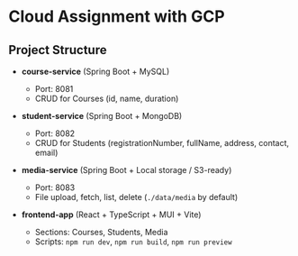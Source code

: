 # Cloud Assignment with GCP

## Project Structure

- **course-service** (Spring Boot + MySQL)
  - Port: 8081
  - CRUD for Courses (id, name, duration)

- **student-service** (Spring Boot + MongoDB)
  - Port: 8082
  - CRUD for Students (registrationNumber, fullName, address, contact, email)

- **media-service** (Spring Boot + Local storage / S3-ready)
  - Port: 8083
  - File upload, fetch, list, delete (`./data/media` by default)

- **frontend-app** (React + TypeScript + MUI + Vite)
  - Sections: Courses, Students, Media
  - Scripts: `npm run dev`, `npm run build`, `npm run preview`  
